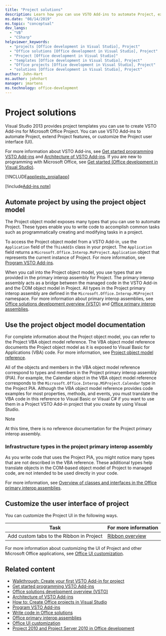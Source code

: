 ```yaml
---
title: "Project solutions"
description: Learn how you can use VSTO Add-ins to automate Project, extend Project features, or customize the Project user interface (UI).
ms.date: "08/14/2019"
ms.topic: "conceptual"
dev_langs:
  - "VB"
  - "CSharp"
helpviewer_keywords:
  - "projects [Office development in Visual Studio], Project"
  - "Office solutions [Office development in Visual Studio], Project"
  - "Project [Office development in Visual Studio]"
  - "templates [Office development in Visual Studio], Project"
  - "Office projects [Office development in Visual Studio], Project"
  - "solutions [Office development in Visual Studio], Project"
author: John-Hart
ms.author: johnhart
manager: jmartens
ms.technology: office-development
---
```

# Project solutions

  Visual Studio 2013 provides project templates you can use to create VSTO Add-ins for Microsoft Office Project. You can use VSTO Add-ins to automate Project, extend Project features, or customize the Project user interface (UI).

 For more information about VSTO Add-ins, see [Get started programming VSTO Add-ins](../vsto/getting-started-programming-vsto-add-ins.md) and [Architecture of VSTO Add-ins](../vsto/architecture-of-vsto-add-ins.md). If you are new to programming with Microsoft Office, see [Get started &#40;Office development in Visual Studio&#41;](../vsto/getting-started-office-development-in-visual-studio.md).

 [!INCLUDE[appliesto_projallapp](../vsto/includes/appliesto-projallapp-md.md)]

[!include[Add-ins note](includes/addinsnote.md)]

## Automate project by using the project object model
 The Project object model exposes many types that you can use to automate Project. These types enable you to write code to accomplish common tasks such as programmatically creating and modifying tasks in a project.

 To access the Project object model from a VSTO Add-in, use the `Application` field of the `ThisAddIn` class in your project. The `Application` field returns a `Microsoft.Office.Interop.MsProject.Application` object that represents the current instance of Project. For more information, see [Program VSTO Add-ins](../vsto/programming-vsto-add-ins.md).

 When you call into the Project object model, you use types that are provided in the primary interop assembly for Project. The primary interop assembly acts as a bridge between the managed code in the VSTO Add-in and the COM object model in Project. All types in the Project primary interop assembly are defined in the `Microsoft.Office.Interop.MSProject` namespace. For more information about primary interop assemblies, see [Office solutions development overview &#40;VSTO&#41;](../vsto/office-solutions-development-overview-vsto.md) and [Office primary interop assemblies](../vsto/office-primary-interop-assemblies.md).

## Use the project object model documentation
 For complete information about the Project object model, you can refer to the Project VBA object model reference. The VBA object model reference documents the Project object model as it is exposed to Visual Basic for Applications (VBA) code. For more information, see [Project object model reference](/office/vba/api/project.object).

 All of the objects and members in the VBA object model reference correspond to types and members in the Project primary interop assembly (PIA). For example, the Calendar object in the VBA object model reference corresponds to the `Microsoft.Office.Interop.MSProject.Calendar` type in the Project PIA. Although the VBA object model reference provides code examples for most properties, methods, and events, you must translate the VBA code in this reference to Visual Basic or Visual C# if you want to use them in a Project VSTO Add-in project that you create by using Visual Studio.

> [!NOTE]
> At this time, there is no reference documentation for the Project primary interop assembly.

### Infrastructure types in the project primary interop assembly
 As you write code that uses the Project PIA, you might notice many types that are not described in the VBA reference. These additional types help translate objects in the COM-based object model of Project to managed code, are not intended to be used directly in your code.

 For more information, see [Overview of classes and interfaces in the Office primary interop assemblies](/previous-versions/office/office-12/ms247299(v=office.12)).

## Customize the user interface of project
 You can customize the Project UI in the following ways.

|Task|For more information|
|----------|--------------------------|
|Add custom tabs to the Ribbon in Project|[Ribbon overview](../vsto/ribbon-overview.md)|

 For more information about customizing the UI of Project and other Microsoft Office applications, see [Office UI customization](../vsto/office-ui-customization.md).

## Related content
- [Walkthrough: Create your first VSTO Add-in for project](../vsto/walkthrough-creating-your-first-vsto-add-in-for-project.md)
- [Get started programming VSTO Add-ins](../vsto/getting-started-programming-vsto-add-ins.md)
- [Office solutions development overview &#40;VSTO&#41;](../vsto/office-solutions-development-overview-vsto.md)
- [Architecture of VSTO Add-ins](../vsto/architecture-of-vsto-add-ins.md)
- [How to: Create Office projects in Visual Studio](../vsto/how-to-create-office-projects-in-visual-studio.md)
- [Program VSTO Add-ins](../vsto/programming-vsto-add-ins.md)
- [Write code in Office solutions](../vsto/writing-code-in-office-solutions.md)
- [Office primary interop assemblies](../vsto/office-primary-interop-assemblies.md)
- [Office UI customization](../vsto/office-ui-customization.md)
- [Project 2010 and Project Server 2010 in Office development](/previous-versions/office/developer/office-2010/ee758031(v=office.14))
